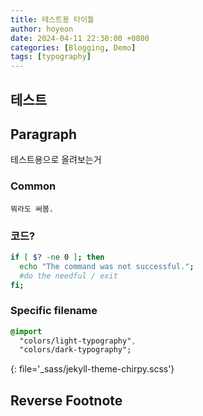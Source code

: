 ```yaml
---
title: 테스트용 타이틀
author: hoyeon
date: 2024-04-11 22:30:00 +0800
categories: [Blogging, Demo]
tags: [typography]
---
```


## 테스트

<!-- markdownlint-capture -->
<!-- markdownlint-disable -->



<!-- markdownlint-restore -->

## Paragraph

테스트용으로 올려보는거


### Common

```text
뭐라도 써봄.
```

### 코드?

```bash
if [ $? -ne 0 ]; then
  echo "The command was not successful.";
  #do the needful / exit
fi;
```

### Specific filename

```sass
@import
  "colors/light-typography",
  "colors/dark-typography";
```
{: file='_sass/jekyll-theme-chirpy.scss'}



## Reverse Footnote

[^footnote]: The footnote source
[^fn-nth-2]: The 2nd footnote source
